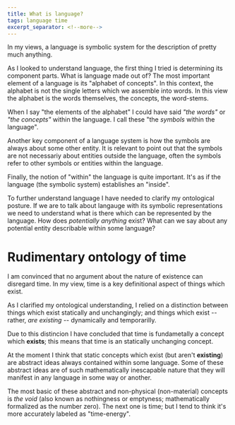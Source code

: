 ```yaml
---
title: What is language?
tags: language time
excerpt_separator: <!--more-->
---
```


In my views, a language is symbolic system for the description of pretty much anything.

<!--more-->

As I looked to understand language, the first thing I tried is determining its component parts. What is language made out of?
The most important element of a language is its "alphabet of concepts". In this context, the alphabet is not the single letters which we assemble into words. In this view the alphabet is the words themselves, the concepts, the word-stems.

When I say "the elements of the alphabet" I could have said _"the words"_ or _"the concepts"_ within the language. I call these "the _symbols_ within the language".

Another key component of a language system is how the symbols are always about some other entity. It is relevant to point out that the symbols are not necessariy about entities outside the language, often the symbols refer to other symbols or entities within the language.

Finally, the notion of "within" the language is quite important. It's as if the language (the symbolic system) establishes an "inside".

To further understand language I have needed to clarify my ontological posture. If we are to talk about langauge with its symbolic representations we need to understand what is there which can be represented by the language. How does _potentially anything_ exist? What can we say about any potential entity describable within some language?


# Rudimentary ontology of time

I am convinced that no argument about the nature of existence can disregard time. In my view, time is a key definitional aspect of things which exist.

As I clarified my ontological understanding, I relied on a distinction between things which exist statically and unchangingly; and things which exist -- rather, _are existing_ -- dynamically and temporarilly.

Due to this distincion I have concluded that time is fundametally a concept which __exists__; this means that time is an statically unchanging concept.

At the moment I think that static concepts which exist (but aren't __existing__) are abstract ideas always contained within some language.
Some of these abstract ideas are of such mathematically inescapable nature that they will manifest in any language in some way or another.

The most basic of these abstract and non-physical (non-material) concepts is _the void_ (also known as nothingness or emptyness; mathematically formalized as the number zero). The next one is time; but I tend to think it's more accurately labeled as "time-energy".
